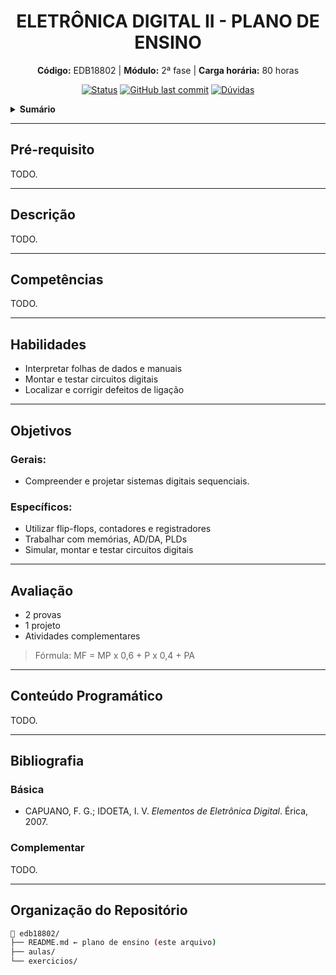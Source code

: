 <h1 align="center">
    ELETRÔNICA DIGITAL II - PLANO DE ENSINO
</h1>

<p align="center">
    <strong>Código:</strong> EDB18802 | <strong>Módulo:</strong> 2ª fase | 
    <strong>Carga horária:</strong> 80 horas
</p>

<p align="center">
    <a href="#"><img alt="Status" src="https://img.shields.io/badge/Status-Ativo-green"></a>
    <a href="https://github.com/joaoclaudioeb/ifsc-disciplines/commits/main"><img alt="GitHub last commit" src="https://img.shields.io/github/last-commit/joaoclaudioeb/ifsc-disciplines/main?path=edb18802&label=%C3%9Altima%20atualiza%C3%A7%C3%A3o&color=blue"></a>
    <a href="https://github.com/joaoclaudioeb/disciplinas-ifsc/issues/new?labels=question&title=EDB18802%20-%20"><img alt="Dúvidas" src="https://img.shields.io/badge/Dúvidas-Clique%20aqui-yellow"></a>
</p>

<details>
    <summary><b>Sumário</b></summary>
    <ol>
        <li><a href="#descricao">Descrição</a></li>
        <li><a href="#competencias">Competências</a></li>
        <li><a href="#habilidades">Habilidades</a></li>
        <li><a href="#objetivos">Objetivos</a></li>
        <li><a href="#avaliacao">Avaliação</a></li>
        <li><a href="#conteudo-programatico">Conteúdo Programático</a></li>
        <li><a href="#pre-requisito">Pré-requisito</a></li>
        <li><a href="#bibliografia">Bibliografia</a></li>
        <li><a href="#organizacao-do-repositorio">Organização do Repositório</a></li>
    </ol>
</details>

---

## Pré-requisito

TODO.

---

## Descrição
<p align="justify">
TODO.
</p>

---

## Competências
<p>
TODO.
</p>

---

## Habilidades

- Interpretar folhas de dados e manuais
- Montar e testar circuitos digitais
- Localizar e corrigir defeitos de ligação

---

## Objetivos

### Gerais:
- Compreender e projetar sistemas digitais sequenciais.

### Específicos:
- Utilizar flip-flops, contadores e registradores
- Trabalhar com memórias, AD/DA, PLDs
- Simular, montar e testar circuitos digitais

---

## Avaliação

- 2 provas
- 1 projeto
- Atividades complementares

> Fórmula: MF = MP x 0,6 + P x 0,4 + PA

---

## Conteúdo Programático

TODO.

---

## Bibliografia

### Básica

- CAPUANO, F. G.; IDOETA, I. V. *Elementos de Eletrônica Digital*. Érica, 2007.

### Complementar

TODO.

---

## Organização do Repositório

```bash
📁 edb18802/
├── README.md ← plano de ensino (este arquivo)
├── aulas/
└── exercicios/
```
